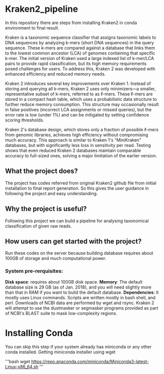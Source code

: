 # Kraken2_pipeline
In this repository there are steps from installing Kraken2 in conda environment to final result.

Kraken is a taxonomic sequence classifier that assigns taxonomic labels to DNA sequences by analyzing k-mers (short DNA sequences) in the query sequence. These k-mers are compared against a database that links them to the lowest common ancestor (LCA) of genomes containing that specific k-mer. The initial version of Kraken used a large indexed list of k-mer/LCA pairs to provide rapid classification, but its high memory requirements posed challenges for users. To address this, Kraken 2 was developed with enhanced efficiency and reduced memory needs.

Kraken 2 introduces several key improvements over Kraken 1. Instead of storing and querying all k-mers, Kraken 2 uses only minimizers—a smaller, representative subset of k-mers, referred to as ℓ-mers. These ℓ-mers are stored in a compact hash table, which uses a probabilistic data structure to further reduce memory consumption. This structure may occasionally result in false positives (incorrect LCA assignments or missed queries), but the error rate is low (under 1%) and can be mitigated by setting confidence scoring thresholds.

Kraken 2's database design, which stores only a fraction of possible ℓ-mers from genomic libraries, achieves high efficiency without compromising much accuracy. This approach is similar to Kraken 1's "MiniKraken" databases, but with significantly less loss in sensitivity per read. Testing shows that even reduced Kraken 2 databases maintain comparable accuracy to full-sized ones, solving a major limitation of the earlier version.
## What the project does?
The project has codes referred from original Kraken2 github file from initial installation to final report generation. So this gives the user guidance in following the project and easy understanding.
## Why the project is useful?
Following this project we can build a pipeline for analysing taxonomical classification of given raw reads.
## How users can get started with the project?
Run these codes on the server because building database requires about 100GB of storage and much computational power.
### System pre-rerquisites:
  **Disk space**: requires about 100GB disk space.
  **Memory**: The default database size is 29 GB (as of Jan. 2018), and you will need slightly more than that in RAM if you want to build the default database.
  **Dependencies**: It mostly uses Linux commands. Scripts are written mostly in bash shell, and perl. Downloads of NCBI data are performed by wget and rsync.
    Kraken 2 will attempt to use the dustmasker or segmasker programs provided as part of NCBI's BLAST suite to mask low-complexity regions. 

# Installing Conda
You can skip this step if your system already has miniconda or any other conda installed.
Getting miniconda installer using wget

'''bash
wget https://repo.anaconda.com/miniconda/Miniconda3-latest-Linux-x86_64.sh
'''

